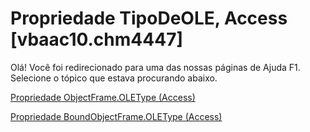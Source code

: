 
# Propriedade TipoDeOLE, Access [vbaac10.chm4447]

Olá! Você foi redirecionado para uma das nossas páginas de Ajuda F1. Selecione o tópico que estava procurando abaixo.

[Propriedade ObjectFrame.OLEType (Access)](http://msdn.microsoft.com/library/eb9a08ba-8fc6-247d-14c3-0791a0461f0c%28Office.15%29.aspx)

[Propriedade BoundObjectFrame.OLEType (Access)](http://msdn.microsoft.com/library/9ce7cb88-e13e-4cda-bfe7-096734b796a0%28Office.15%29.aspx)

